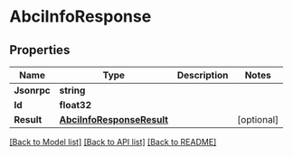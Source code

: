 # AbciInfoResponse

## Properties

Name | Type | Description | Notes
------------ | ------------- | ------------- | -------------
**Jsonrpc** | **string** |  | 
**Id** | **float32** |  | 
**Result** | [**AbciInfoResponseResult**](ABCIInfoResponse_result.md) |  | [optional] 

[[Back to Model list]](../README.md#documentation-for-models) [[Back to API list]](../README.md#documentation-for-api-endpoints) [[Back to README]](../README.md)


